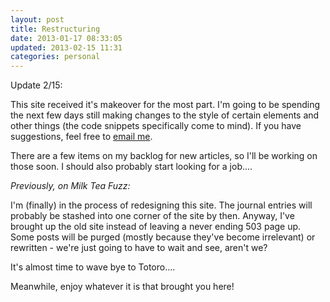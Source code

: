 ```yaml
---
layout: post
title: Restructuring
date: 2013-01-17 08:33:05
updated: 2013-02-15 11:31
categories: personal
---
```

Update 2/15:

This site received it's makeover for the most part. I'm going to be 
spending the next few days still making changes to the style of certain 
elements and other things (the code snippets specifically come to mind). 
If you have suggestions, feel free to [email me](/contact).

There are a few items on my backlog for new articles, so I'll be working 
on those soon. I should also probably start looking for a job....

*Previously, on Milk Tea Fuzz:*

I'm (finally) in the process of redesigning this site. The journal entries 
will probably be stashed into one corner of the site by then. Anyway, I've 
brought up the old site instead of leaving a never ending 503 page up. 
Some posts will be purged (mostly because they've become irrelevant) or 
rewritten - we're just going to have to wait and see, aren't we?

It's almost time to wave bye to Totoro....

Meanwhile, enjoy whatever it is that brought you here!
